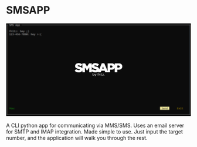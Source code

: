 # SMSAPP
![smsappimage](https://github.com/FritzLehwalder/smsapp/blob/main/smsapp.png)

A CLI python app for communicating via MMS/SMS. Uses an email server for SMTP and IMAP integration.
Made simple to use. Just input the target number, and the application will walk you through the rest.
